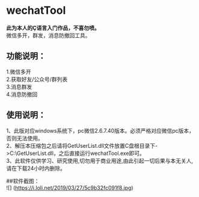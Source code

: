 # wechatTool
**此为本人的Ç语言入门作品，不喜勿喷。**  
微信多开，群发，消息防撤回工具。 

## 功能说明：
1.微信多开  
2.获取好友/公众号/群列表  
3.消息群发  
4.消息防撤回  

## 使用说明：  
1、此版对应windows系统下，pc微信2.6.7.40版本。必须严格对应微信pc版本，否则无法使用。  
2、解压本压缩包之后请将GetUserList.dll文件放置C盘根目录下->C:\GetUserList.dll，之后直接运行wechatTool.exe即可。  
3、此软件仅供学习、研究使用,切勿用于商业用途,由此引起一切后果与本无关人,请在下载24小时内删除。  


##软件截图：  
![] (https://i.loli.net/2019/03/27/5c9b32fc091f8.jpg)
